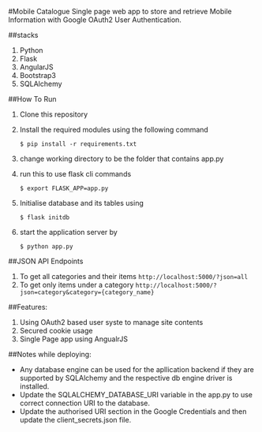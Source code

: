 #Mobile Catalogue
Single page web app to store and retrieve Mobile Information with Google OAuth2 User Authentication.

##stacks
1.  Python
2.  Flask
5.  AngularJS
6.  Bootstrap3
3.  SQLAlchemy

##How To Run
1. Clone this repository
1. Install the required modules using the following command
    
    ```
    $ pip install -r requirements.txt
    ```
1. change working directory to be the folder that contains app.py
1. run this to use flask cli commands
    
    ```
    $ export FLASK_APP=app.py
    ```
1. Initialise database and its tables using
    
    ```
    $ flask initdb
    ```
1. start the application server by
    
    ```
    $ python app.py
    ```

##JSON API Endpoints
1.  To get all categories and their items
    `http://localhost:5000/?json=all`
2.  To get only items under a category
    `http://localhost:5000/?json=category&category={category_name}`

##Features:
1.  Using OAuth2 based user syste to manage site contents
1.  Secured cookie usage
1.  Single Page app using AngualrJS

##Notes while deploying:
- Any database engine can be used for the apllication backend if they are supported by SQLAlchemy and the respective db engine driver is installed. 
- Update the SQLALCHEMY_DATABASE_URI variable in the app.py to use correct connection URI to the database.
- Update the authorised URI section in the Google Credentials and then update the client_secrets.json file.
